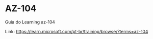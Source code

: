 # AZ-104
Guia do Learning az-104

Link: https://learn.microsoft.com/pt-br/training/browse/?terms=az-104
